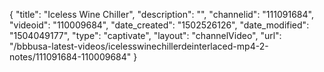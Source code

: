 {
    "title": "Iceless Wine Chiller",
    "description": "",
    "channelid": "111091684",
    "videoid": "110009684",
    "date_created": "1502526126",
    "date_modified": "1504049177",
    "type": "captivate",
    "layout": "channelVideo",
    "url": "\/bbbusa-latest-videos\/icelesswinechillerdeinterlaced-mp4-2-notes\/111091684-110009684"
}